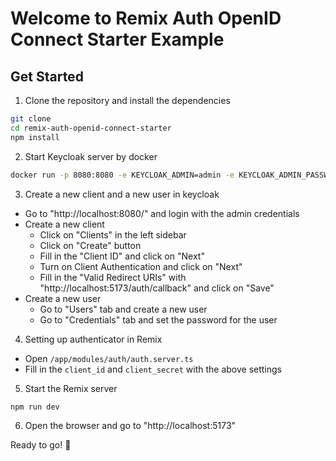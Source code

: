 # Welcome to Remix Auth OpenID Connect Starter Example

## Get Started
1. Clone the repository and install the dependencies
```bash
git clone
cd remix-auth-openid-connect-starter
npm install
```

2. Start Keycloak server by docker
```bash
docker run -p 8080:8080 -e KEYCLOAK_ADMIN=admin -e KEYCLOAK_ADMIN_PASSWORD=admin quay.io/keycloak/keycloak start-dev
```

3. Create a new client and a new user in keycloak
- Go to "http://localhost:8080/" and login with the admin credentials
- Create a new client
  - Click on "Clients" in the left sidebar
  - Click on "Create" button
  - Fill in the "Client ID" and click on "Next"
  - Turn on Client Authentication and click on "Next"
  - Fill in the "Valid Redirect URIs" with "http://localhost:5173/auth/callback" and click on "Save"
- Create a new user
  - Go to "Users" tab and create a new user
  - Go to "Credentials" tab and set the password for the user

4. Setting up authenticator in Remix
- Open `/app/modules/auth/auth.server.ts`
- Fill in the `client_id` and `client_secret` with the above settings

5. Start the Remix server
```bash
npm run dev
```

6. Open the browser and go to "http://localhost:5173"

Ready to go! 🎉